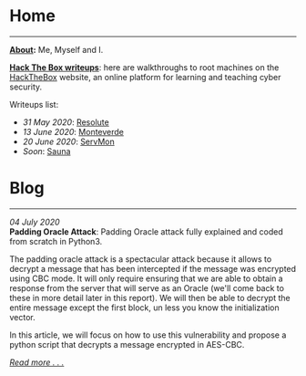 # Home
* * *

**[About](https://flast101.github.io/about):** Me, Myself and I.

**[Hack The Box writeups](https://flast101.github.io/HTB-writeups/)**: here are walkthroughs to root machines on the [HackTheBox](https://www.hackthebox.eu) website, an online platform for learning and teaching cyber security.

Writeups list:   

- _31 May 2020_: [Resolute](https://github.com/flast101/HTB-writeups/tree/master/resolute)   
- _13 June 2020_: [Monteverde](https://github.com/flast101/HTB-writeups/tree/master/monteverde)   
- _20 June 2020_: [ServMon](https://github.com/flast101/HTB-writeups/tree/master/servmon)   
- _Soon_: [Sauna](https://github.com/flast101/HTB-writeups/tree/master/sauna) 


# Blog
* * *

_04 July 2020_   
**Padding Oracle Attack**: Padding Oracle attack fully explained and coded from scratch in Python3.

The padding oracle attack is a spectacular attack because it allows to decrypt a message that has been intercepted if the message was encrypted using CBC mode. 
It will only require ensuring that we are able to obtain a response from the server that will serve as an Oracle (we'll come back to these in more detail later in this report). We will then be able to decrypt the entire message except the first block, un less you know the initialization vector.   

In this article, we will focus on how to use this vulnerability and propose a python script that decrypts a message encrypted in AES-CBC.

_[Read more . . .](https://github.com/flast101/padding-oracle-attack-explained)_   

